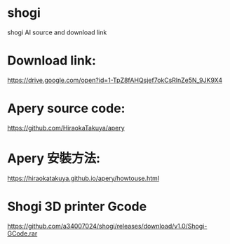 # shogi
shogi AI source and download link

# Download link:
https://drive.google.com/open?id=1-TpZ8fAHQsjef7okCsRlnZe5N_9JK9X4

# Apery source code:
https://github.com/HiraokaTakuya/apery

# Apery 安裝方法:
https://hiraokatakuya.github.io/apery/howtouse.html

# Shogi 3D printer Gcode
https://github.com/a34007024/shogi/releases/download/v1.0/Shogi-GCode.rar

